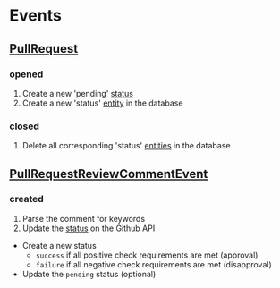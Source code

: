 # Events

## [PullRequest][1] 

### opened

1. Create a new 'pending' [status][2]
2. Create a new 'status' [entity](models.md#status) in the database

### closed

1. Delete all corresponding 'status' [entities](models.md#status) in the database

## [PullRequestReviewCommentEvent][3]

### created

1. Parse the comment for keywords
2. Update the [status][2] on the Github API
  * Create a new status
    - `success` if all positive check requirements are met (approval)
    - `failure` if all negative check requirements are met (disapproval)
  * Update the `pending` status (optional)

[1]: https://developer.github.com/v3/activity/events/types/#pullrequestevent
[2]: https://developer.github.com/v3/repos/statuses/#create-a-status
[3]: https://developer.github.com/v3/activity/events/types/#pullrequestreviewcommentevent
[4]: https://developer.github.com/v3/repos/hooks/#delete-a-hook
